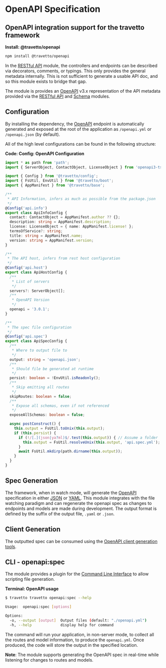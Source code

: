 # OpenAPI Specification
## OpenAPI integration support for the travetto framework

**Install: @travetto/openapi**
```bash
npm install @travetto/openapi
```

In the [RESTful API](https://github.com/travetto/travetto/tree/1.0.0-dev/module/rest "Declarative api for RESTful APIs with support for the dependency injection module.") module, the controllers and endpoints can be described via decorators, comments, or typings. This only provides the general metadata internally. This is not sufficient to generate a usable API doc, and so this module exists to bridge that gap.

The module is provides an [OpenAPI](https://github.com/OAI/OpenAPI-Specification) v3.x representation of the API metadata provided via the [RESTful API](https://github.com/travetto/travetto/tree/1.0.0-dev/module/rest "Declarative api for RESTful APIs with support for the dependency injection module.") and [Schema](https://github.com/travetto/travetto/tree/1.0.0-dev/module/schema "Data type registry for runtime validation, reflection and binding. ") modules.

## Configuration
By installing the dependency, the [OpenAPI](https://github.com/OAI/OpenAPI-Specification) endpoint is automatically generated and exposed at the root of the application as `/openapi.yml` or `/openapi.json` (by default). 

All of the high level configurations can be found in the following structure:

**Code: Config: OpenAPI Configuration**
```typescript
import * as path from 'path';
import { ServerObject, ContactObject, LicenseObject } from 'openapi3-ts';

import { Config } from '@travetto/config';
import { FsUtil, EnvUtil } from '@travetto/boot';
import { AppManifest } from '@travetto/base';

/**
 * API Information, infers as much as possible from the package.json
 */
@Config('api.info')
export class ApiInfoConfig {
  contact: ContactObject = AppManifest.author ?? {};
  description: string = AppManifest.description;
  license: LicenseObject = { name: AppManifest.license! };
  termsOfService?: string;
  title: string = AppManifest.name;
  version: string = AppManifest.version;
}

/**
 * The API host, infers from rest host configuration
 */
@Config('api.host')
export class ApiHostConfig {
  /**
   * List of servers
   */
  servers?: ServerObject[];
  /**
   * OpenAPI Version
   */
  openapi = '3.0.1';
}

/**
 * The spec file configuration
 */
@Config('api.spec')
export class ApiSpecConfig {
  /**
   * Where to output file to
   */
  output: string = 'openapi.json';
  /**
   * Should file be generated at runtime
   */
  persist: boolean = !EnvUtil.isReadonly();
  /**
   * Skip emitting all routes
   */
  skipRoutes: boolean = false;
  /**
   * Expose all schemas, even if not referenced
   */
  exposeAllSchemas: boolean = false;

  async postConstruct() {
    this.output = FsUtil.toUnix(this.output);
    if (this.persist) {
      if (!/[.](json|ya?ml)$/.test(this.output)) { // Assume a folder
        this.output = FsUtil.resolveUnix(this.output, 'api.spec.yml');
      }
      await FsUtil.mkdirp(path.dirname(this.output));
    }
  }
}
```

## Spec Generation
The framework, when in watch mode, will generate the [OpenAPI](https://github.com/OAI/OpenAPI-Specification) specification in either [JSON](https://www.json.org) or [YAML](https://en.wikipedia.org/wiki/YAML). This module integrates with the file watching paradigm and can regenerate the openapi spec as changes to endpoints and models are made during development.  The output format is defined by the suffix of the output file, `.yaml` or `.json`.  

## Client Generation
The outputted spec can be consumed using the [OpenAPI client generation tools](https://github.com/OpenAPITools/openapi-generator).

## CLI - openapi:spec

The module provides a plugin for the [Command Line Interface](https://github.com/travetto/travetto/tree/1.0.0-dev/module/cli "CLI infrastructure for travetto framework") to allow scripting file generation.

**Terminal: OpenAPI usage**
```bash
$ travetto travetto openapi:spec --help

Usage:  openapi:spec [options]

Options:
  -o, --output [output]  Output files (default: "./openapi.yml")
  -h, --help             display help for command
```

The command will run your application, in non-server mode, to collect all the routes and model information, to produce the `openapi.yml`.  Once produced, the code will store the output in the specified location.

**Note**: The module supports generating the OpenAPI spec in real-time while listening for changes to routes and models.

